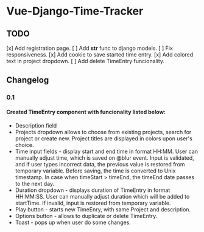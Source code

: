 # Vue-Django-Time-Tracker

## TODO

[x] Add registration page.
[ ] Add __str__ func to django models.
[ ] Fix responsiveness.
[x] Add cookie to save started time entry.
[x] Add colored text in project dropdown.
[ ] Add delete TimeEntry funcionality.

## Changelog

### 0.1

#### Created TimeEntry component with funcionality listed below:

+ Description field 
+ Projects dropdown allows to choose from existing projects, search for project or create new. Project titles are displayed in colors upon user's choice.
+ Time input fields - display start and end time in format HH:MM. User can manually adjust time, which is saved on @blur event. Input is validated, and if user types incorrect data, the previous value is restored from temporary variable. Before saving, the time is converted to Unix timestamp. In case when timeStart > timeEnd, the timeEnd date passes to the next day.
+ Duration dropdown - displays duration of TimeEntry in format HH:MM:SS. User can manually adjust duration which will be added to startTime. If invalid, input is restored from temporary variable.
+ Play button - starts new TimeEnry, with same Project and description.
+ Options button - allows to duplicate or delete TimeEntry.
+ Toast - pops up when user do some changes.
